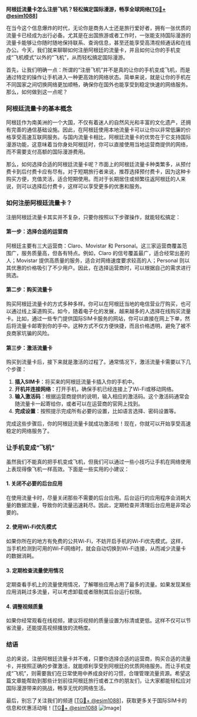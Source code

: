 **阿根廷流量卡怎么注册飞机？轻松搞定国际漫游，畅享全球网络[[TG💪+ @esim1088](https://t.me/s/esim1088)]**

在当今这个信息爆炸的时代，无论你是商务人士还是旅行爱好者，拥有一张优质的流量卡已经成为出行必备。尤其是在出国旅游或者工作时，一张能支持国际漫游的流量卡能够让你随时随地保持联系、查询信息，甚至还能享受高清视频通话和在线办公。今天，我们就来聊聊如何注册阿根廷的流量卡，并且如何让你的手机变成“飞机模式”以外的“飞机”，从而轻松搞定国际漫游。

首先，让我们明确一点：所谓的“注册飞机”并不是真的让你的手机变成飞机，而是通过特定的操作让手机进入一种更高效的网络状态。简单来说，就是让你的手机在不同国家之间切换网络更加顺畅，确保你在国外也能享受到稳定快速的网络服务。那么，如何做到这一点呢？

### 阿根廷流量卡的基本概念

阿根廷作为南美洲的一个大国，不仅有着迷人的自然风光和丰富的文化遗产，还拥有完善的通信基础设施。因此，在阿根廷使用本地流量卡可以让你以非常低廉的价格享受高速互联网服务。与国内流量卡相比，阿根廷流量卡的优势在于它支持国际漫游功能，这意味着当你身处阿根廷时，你可以直接使用当地运营商提供的网络，而不需要支付高额的国际漫游费用。

那么，如何选择合适的阿根廷流量卡呢？市面上的阿根廷流量卡种类繁多，从预付费卡到后付费卡应有尽有。对于短期旅行者来说，推荐选择预付费卡，因为这种卡购买方便，充值灵活，适合短期使用。而对于长期居住或频繁往返阿根廷的人来说，则可以选择后付费卡，这样可以享受更多的优惠和服务。

### 如何注册阿根廷流量卡？

注册阿根廷流量卡其实并不复杂，只要你按照以下步骤操作，就能轻松搞定：

#### 第一步：选择合适的运营商

阿根廷主要有三大运营商：Claro、Movistar 和 Personal。这三家运营商覆盖范围广，服务质量高，但各有特点。例如，Claro 的信号覆盖最广，适合经常出差的人；Movistar 提供高质量的服务，适合对网络速度要求较高的人；Personal 则以其优惠的价格吸引了不少用户。因此，在选择运营商时，可以根据自己的需求进行挑选。

#### 第二步：购买流量卡

购买阿根廷流量卡的方式多种多样。你可以在阿根廷当地的电信营业厅购买，也可以通过线上渠道购买。如今，随着电子化的发展，越来越多的人选择在线购买流量卡。比如，通过一些专门提供国际SIM卡服务的网站，你可以直接在网上下单，然后将流量卡邮寄到你的手中。这种方式不仅方便快捷，而且价格透明，避免了被不良商家坑骗的风险。

#### 第三步：激活流量卡

购买到流量卡后，接下来就是激活的过程了。通常情况下，激活流量卡需要以下几个步骤：

1. **插入SIM卡**：将买来的阿根廷流量卡插入你的手机中。
2. **开机并连接网络**：打开手机，确保手机已经连接上了Wi-Fi或移动网络。
3. **输入激活码**：根据运营商提供的说明，输入相应的激活码。这个激活码通常会随流量卡一起寄给你，或者可以在运营商的官网上找到。
4. **完成设置**：按照提示完成所有必要的设置，比如语言选择、密码设置等。

完成这些步骤后，你的阿根廷流量卡就成功激活啦！现在，你就可以开始享受高速稳定的网络服务了。

### 让手机变成“飞机”

虽然我们不能真的把手机变成飞机，但我们可以通过一些小技巧让手机在网络使用上表现得像飞机一样高效。下面是一些实用的小建议：

#### 1. 关闭不必要的后台应用

在使用流量卡时，尽量关闭那些不需要的后台应用。后台运行的应用程序会消耗大量的数据流量，导致你的流量迅速耗尽。因此，定期检查并清理后台应用是非常必要的。

#### 2. 使用Wi-Fi优先模式

如果你所在的地方有免费的公共Wi-Fi，不妨开启手机的Wi-Fi优先模式。这样，当手机检测到可用的Wi-Fi网络时，就会自动切换到Wi-Fi连接，从而减少流量卡的数据消耗。

#### 3. 定期检查流量使用情况

定期查看手机上的流量使用情况，了解哪些应用占用了最多的流量。如果发现某些应用消耗过多流量，可以考虑卸载或者限制其后台运行权限。

#### 4. 调整视频质量

如果你经常观看在线视频，建议将视频的质量设置为标清或更低。这样不仅可以节省流量，还能提高视频播放的流畅度。

### 结语

总的来说，注册阿根廷流量卡并不难，只要你选择合适的运营商，购买合适的流量卡，并按照正确的步骤激活，就能顺利享受到阿根廷的优质网络服务。而让手机变成“飞机”，则需要我们在日常使用中养成良好的习惯，合理管理流量资源。希望这篇文章能帮助到那些计划前往阿根廷旅行或者工作的朋友们，让大家都能轻松应对国际漫游带来的挑战，畅享无忧的网络生活。

最后，别忘了关注我们的频道 [[TG💪+ @esim1088](https://t.me/s/esim1088)]，获取更多关于国际SIM卡的信息和优惠活动哦！[[TG💪+ @esim1088](https://t.me/s/esim1088) ![Image](https://i.postimg.cc/4NQfJmqS/Snipaste-2025-05-13-00-14-12.png)]